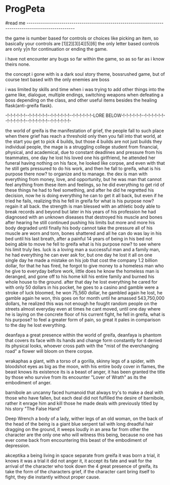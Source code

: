 # ProgPeta


#read me -----------------------------------------------------------------------------------------------------


the game is number based for controls or choices like picking an item, so basically your controls are [1][2][3][4][5][6]
the only letter based controls are only y|n for continuation or ending the game.

i have not encounter any bugs so far within the game, so as so far as i know theirs none.

the concept i gone with is a dark soul story theme, bossrushed game, but of course text based with the only enemies are boss

i was limited by skills and time when i was trying to add other things into the game like, dialogue, multiple endings, switching weapons when defeating a boss depending on the class, and other useful items besides the healing flask(anti-greifa flask).
















-!-!-!-!-!-!--!-!-!-!-!-!--!-!-!-!-!-!--!-!-!-!-!-!-LORE BELOW-!-!-!-!-!-!--!-!-!-!-!-!--!-!-!-!-!-!--!-!-!-!-!-!--!-!-!-!-!-!-




















the world of greifa is the manifestation of grief, the people fall to such place when there grief has reach a threshold only then you fall into that world, at the start you get to pick 4 builds, but those 4 builds are not just builds they individual people, the mage is a struggling college student from financial, physical, and academical, due to constant deadlines and pressure from his teammates, one day he lost his loved one his girlfriend, he attended her funeral having nothing on his face, he looked like corpse, and even with that he still gets pressured to do his work, and then he fall to greifa, what is his purpose there now? to organize and to manage. the dex is man with everything from money, love, and opportunity, but he was man that cannot feel anything from these item and feelings, so he did everything to get rid of these things he had to feel something, and after he did he regretted his decision, now he is doing everything he can to get it all back, but even if he tried he fails, realizing this he fell in greifa for what is his purpose now? regain it all back. the strength is man blessed with an athletic body able to break records and beyond but later in his years of his profession he had diagnosed with an unknown diseases that destroyed his muscle and bones after hearing he still continued pushing his limits but more and more his body degraded until finally his body cannot take the pressure all of his muscle are worn and torn, bones shattered and all he can do was lay in his bed until his last breath, after a painful 14 years of being in his bed not being able to move he fell to greifa what is his purpose now? to see where his limit truly lies. luck is a loving man a successful man and a family man, he had everything he can ever ask for, but one day he lost it all on one single day he made a mistake on his job that cost the company 1.2 billion dollar, for that he has fired, he forgot to give money to a homeless man who he give to everyday before work, little does he know the homeless man is deranged, and gone off to his home kill his entire family and burned his whole house to the ground. after that day he lost everything he cared for with only 50 dollars in his pocket, he goes to a casino and gamble were a stroke of luck bloomed, he won 75,560 dollar, he gambled again he lost, he gamble again he won, this goes on for month until he amassed 543,750,000 dollars, he realized this was not enough he fought random people on the streets almost everyday even at times he cant moved, until one day where he is laying on the concrete floor of his current fight, he fell in greifa, what is his purpose? to feel a greater form of pain, so great it pales in comparison to the day he lost everything.

deanfaya a great presence within the world of greifa, deanfaya is phantom that covers its face with its hands and change form constantly for it denied its physical looks, whoever cross path with the "mist of the everchanging road" a flower will bloom on there corpse.

wrakaphas a giant, with a torso of a gorilla, skinny legs of a spider, with bloodshot eyes as big as the moon, with his entire body cover in flames, the beast knows its existence its is a beast of anger, it has been granted the title by those who survive from its encounter "Lover of Wrath" as its the embodiment of anger.

barnibole an uncanny faced humanoid that always try's to make a deal with those who  have fallen, but each deal did not fulfilled the desire of barnibole, rather it enrage him and kill those he made deals with previously titled by his story "The False Hand"

Deep Wrench a body of a lady, wither legs of an old woman, on the back of the head of the being is a giant blue serpent tail with long dreadful hair dragging on the ground, it weeps loudly in an area far from other the character are the only one who will witness this being, because no one has ever come back from encountering this beast of the embodiment of depression.

akceptika a being living in space separate from greifa it was born a trial, it knows it was a trial it did not anger it, it accept its fate and wait for the arrival of the character who took down the 4 great presence of greifa, its take the form of the characters grief, if the character cant bring itself to fight, they die instantly without proper cause. 
